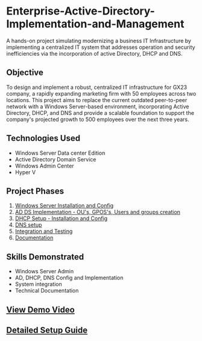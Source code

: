 # Enterprise-Active-Directory-Implementation-and-Management

A hands-on project simulating modernizing a business IT Infrastructure by implementing a centralized IT system that addresses operation and security inefficiencies via the incorporation of active Directory, DHCP and DNS.

## Objective
To design and implement a robust, centralized IT infrastructure for GX23 company, a rapidly expanding marketing firm with 50 employees across two locations. This project aims to replace the current outdated peer-to-peer network with a Windows Server-based environment, incorporating Active Directory, DHCP, and DNS and provide a scalable foundation to support the company's projected growth to 500 employees over the next three years.

## Technologies Used
- Windows Server Data center Edition
- Active Directory Domain Service
- Windows Admin Center
- Hyper V

## Project Phases
1. [Windows Server Installation and Config](setup-guide.md)
2. [AD DS Implementation -  OU's, GPOS's, Users and groups creation](Workflows.md)
3. [DHCP Setup - Installation and Config](Reporting-and-Dashboards.md)
4. [DNS setup](Testing-and-Demonstratio.md)
5. [Integration and Testing](Testing-and-Demonstratio.md)
6. [Documentation](Testing-and-Demonstratio.md)

## Skills Demonstrated
- Windows Server Admin
- AD, DHCP, DNS Config and Implementation
- System integration
- Technical Documentation

## [View Demo Video](#) 

## [Detailed Setup Guide](setup-guide.md)
